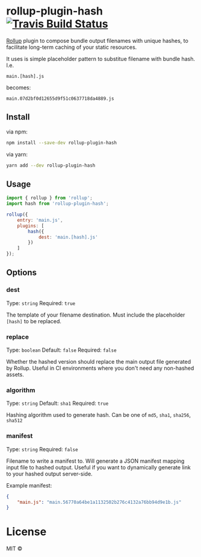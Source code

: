 # rollup-plugin-hash [![Travis Build Status][travis-img]][travis]

[travis-img]: https://travis-ci.org/phamann/rollup-plugin-hash.svg
[travis]: https://travis-ci.org/phamann/rollup-plugin-hash
[rollup]: https://github.com/rollup/rollup

[Rollup] plugin to compose bundle output filenames with unique hashes, to facilitate long-term caching of your static resources.

It uses is simple placeholder pattern to substitue filename with bundle hash. I.e.
```
main.[hash].js
```
becomes:
```
main.07d2bf0d12655d9f51c0637718da4889.js
```

## Install

via npm:
```sh
npm install --save-dev rollup-plugin-hash
```

via yarn:
```sh
yarn add --dev rollup-plugin-hash
```

## Usage

```js
import { rollup } from 'rollup';
import hash from 'rollup-plugin-hash';

rollup({
    entry: 'main.js',
    plugins: [
        hash({ 
			dest: 'main.[hash].js'	
		})
    ]
});
```


## Options

### dest

Type: `string`
Required: `true`

The template of your filename destination. Must include the placeholder `[hash]` to be replaced.

### replace

Type: `boolean`
Default: `false`
Required: `false`

Whether the hashed version should replace the main output file generated by Rollup. 
Useful in CI environments where you don't need any non-hashed assets.

### algorithm

Type: `string`
Default: `sha1`
Required: `true`

Hashing algorithm used to generate hash. Can be one of `md5`, `sha1`, `sha256`, `sha512`

### manifest

Type: `string`
Required: `false`

Filename to write a manifest to. Will generate a JSON manifest mapping input file to hashed output. 
Useful if you want to dynamically generate link to your hashed output server-side.

Example manifest:
```json
{
	"main.js": "main.56770a64be1a1132502b276c4132a76bb94d9e1b.js"
}
```

# License

MIT ©
